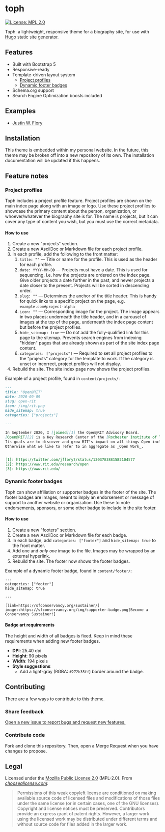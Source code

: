 toph
====

<!--
    Style rule: one sentence per line please!
    This makes git diffs easier to read. :)
-->

[![License: MPL 2.0](https://img.shields.io/badge/License-MPL_2.0-brightgreen.svg)](https://opensource.org/licenses/MPL-2.0)

Toph: a lightweight, responsive theme for a biography site, for use with [Hugo](https://gohugo.io/) static site generator.


## Features

- Built with Bootstrap 5
- Responsive-ready
- Template-driven layout system
  - [Project profiles](#project-profiles)
  - [Dynamic footer badges](#dynamic-footer-badges)
- Schema.org support
- Search Engine Optimization boosts included


## Examples

* [Justin W. Flory](https://jwf.io)


## Installation

This theme is embedded within my personal website.
In the future, this theme may be broken off into a new repository of its own.
The installation documentation will be updated if this happens.

<!--
The recommended installation method for an existing Hugo site is with a [git submodule](https://git-scm.com/docs/git-submodule).
Use the commands below to add the theme to an existing Hugo site:

```bash
cd /path/to/hugo-site/
mkdir --parents themes/toph/
git submodule add git@github.com:jwflory/toph-hugo.git themes/toph
git commit --signoff --message="Add Toph theme as a git submodule"
git push
```

### Update a submodule to latest upstream

Sometimes you will want to update the git submodule with new changes added upstream to this repository.
To pull newer upstream changes into your pre-existing git submodule, run the following from your Hugo project root directory:

```bash
git submodule update --remote --rebase
```
-->

## Feature notes

### Project profiles

Toph includes a project profile feature.
Project profiles are shown on the main index page along with an image or logo.
Use these project profiles to showcase the primary content about the person, organization, or whoever/whatever the biography site is for.
The name is projects, but it can cover any type of content you wish, but you must use the correct metadata.

#### How to use

1. Create a new "projects" section.
1. Create a new AsciiDoc or Markdown file for each project profile.
1. In each profile, add the following to the front matter:
    1. `title: ""` —
     Title or name for the profile.
     This is used as the header for each profile.
    1. `date: YYYY-MM-DD` —
     Projects must have a date.
     This is used for sequencing, i.e. how the projects are ordered on the index page.
     Give older projects a date further in the past, and newer projects a date closer to the present.
     Projects will be sorted in descending order.
    1. `slug: ""` —
     Determines the anchor of the title header.
     This is handy for quick links to a specific project on the page, e.g. `example.com#project-alpha`
    1. `icon: ""` —
     Corresponding image for the project.
     The image appears in two places:
     underneath the title header, and in a carousel of images at the top of the page, underneath the index page content but before the project profiles.
    1. `hide_sitemap: true` —
     Do not add the fully-qualified link for this page to the sitemap.
     Prevents search engines from indexing "hidden" pages that are already shown as part of the site index page content.
    1. `categories: ["projects"]` —
     Required to set all project profiles to the "projects" category for the template to work.
     If the category is unset or incorrect, project profiles will not display.
1. Rebuild the site.
   The site index page now shows the project profiles.

Example of a project profile, found in `content/projects/`:

```markdown
---
title: "Open@RIT"
date: 2020-09-09
slug: open-rit
icon: /img/rit.png
hide_sitemap: true
categories: ["projects"]

---

In September 2020, I [joined][1] the Open@RIT Advisory Board.
[Open@RIT][2] is a Key Research Center of the [Rochester Institute of Technology][3] and serves as the Open Source Programs Office for RIT.
Its goals are to discover and grow RIT's impact on all things Open including, but not limited to, Open Source Software, Open Data, Open Hardware, Open Educational Resources and Creative Commons-licensed efforts.
Otherwise what we like to refer to in aggregate as _Open Work_.


[1]: https://twitter.com/jflory7/status/1303783881582104577
[2]: https://www.rit.edu/research/open
[3]: https://www.rit.edu/
```

### Dynamic footer badges

Toph can show affiliation or supporter badges in the footer of the site.
The footer badges are images, meant to imply an endorsement or message of support to another website or organization.
Use these to note endorsements, sponsors, or some other badge to include in the site footer.

#### How to use

1. Create a new "footers" section.
1. Create a new AsciiDoc or Markdown file for each badge.
  1. In each badge, add `categories: ["footer"]` and `hide_sitemap: true` to the front matter.
  1. Add one and _only one_ image to the file.
     Images may be wrapped by an external hyperlink.
1. Rebuild the site.
   The footer now shows the footer badges.

Example of a dynamic footer badge, found in `content/footer/`:

```asciidoc
---
categories: ["footer"]
hide_sitemap: true

---

[link=https://sfconservancy.org/sustainer/]
image::https://sfconservancy.org/img/supporter-badge.png[Become a Conservancy Sustainer!]
```

#### Badge art requirements

The height and width of all badges is fixed.
Keep in mind these requirements when adding new footer badges.

* **DPI**:
  25.40 dpi
* **Height**:
  90 pixels
* **Width**:
  194 pixels
* **Style suggestions**:
  * Add a light-gray (RGBA: `#272b35ff`) border around the badge.


## Contributing

There are a few ways to contribute to this theme.

### Share feedback

[Open a new issue to report bugs and request new features.](https://gitlab.com/jwflory/jwflory.gitlab.io/-/issues/new)

### Contribute code

Fork and clone this repository.
Then, open a Merge Request when you have changes to propose.


## Legal

Licensed under the [Mozilla Public License 2.0](https://www.mozilla.org/en-US/MPL/ "About the Mozilla Public License") (MPL-2.0).
From [_choosealicense.com_](https://choosealicense.com/licenses/mpl-2.0/):

> Permissions of this weak copyleft license are conditioned on making available source code of licensed files and modifications of those files under the same license (or in certain cases, one of the GNU licenses).
> Copyright and license notices must be preserved.
> Contributors provide an express grant of patent rights.
> However, a larger work using the licensed work may be distributed under different terms and without source code for files added in the larger work.
